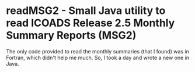 readMSG2 - Small Java utility to read ICOADS Release 2.5 Monthly Summary Reports (MSG2)
========


The only code provided to read the monthly summaries (that I found) was in Fortran,
which didn't help me much.  So, I took a day and wrote a new one in Java.

